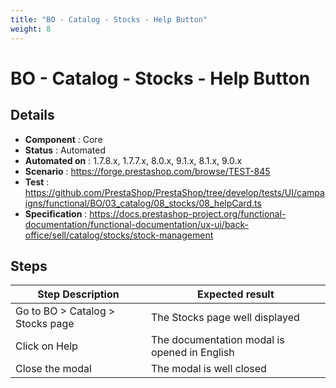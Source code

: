 ```yaml
---
title: "BO - Catalog - Stocks - Help Button"
weight: 8
---
```


# BO - Catalog - Stocks - Help Button
## Details
* **Component** : Core
* **Status** : Automated
* **Automated on** : 1.7.8.x, 1.7.7.x, 8.0.x, 9.1.x, 8.1.x, 9.0.x
* **Scenario** : https://forge.prestashop.com/browse/TEST-845
* **Test** : https://github.com/PrestaShop/PrestaShop/tree/develop/tests/UI/campaigns/functional/BO/03_catalog/08_stocks/08_helpCard.ts
* **Specification** : https://docs.prestashop-project.org/functional-documentation/functional-documentation/ux-ui/back-office/sell/catalog/stocks/stock-management

## Steps
| Step Description | Expected result |
| ----- | ----- |
| Go to BO > Catalog > Stocks page | The Stocks page well displayed |
| Click on Help | The documentation modal is opened in English |
| Close the modal | The modal is well closed |
